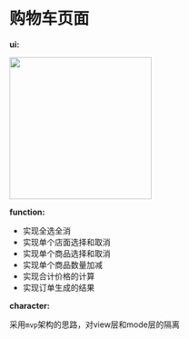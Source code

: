 # 购物车页面

**ui:**

<image src="https://github.com/sheilazxx/ShoppingCartDemo/blob/master/photos/demo图.png" width="250"/>

**function:**

- 实现全选全消
- 实现单个店面选择和取消
- 实现单个商品选择和取消
- 实现单个商品数量加减
- 实现合计价格的计算
- 实现订单生成的结果

**character:**

采用`mvp`架构的思路，对view层和mode层的隔离


